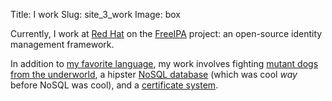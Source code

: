 Title: I work
Slug: site_3_work
Image: box

Currently, I work at [Red Hat](http://redhat.com)
on the [FreeIPA](http://freeipa.org) project:
an open-source identity management framework.

In addition to [my favorite language](http://python.org),
my work involves fighting [mutant dogs from the underworld](http://kerberos.org/software),
a hipster [NoSQL database](http://directory.fedoraproject.org) (which was cool *way* before NoSQL was cool),
and a [certificate system](http://pki.fedoraproject.org).

<!--I'm pretty happy, but if you are not satisfied with my current job, take a look at my CV.-->

